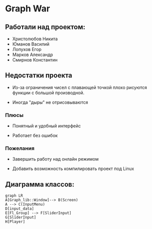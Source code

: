 
# Graph War

## Работали над проектом:

- Христолюбов Никита
- Юманов Василий
- Лопухов Егор
- Марков Александр
- Смирнов Константин


## Недостатки проекта

* Из-за ограничения чисел с плавающей точкой плохо рисуются функции с большой производной.

* Иногда "дыры" не отрисовываются

### Плюсы

* Понятный и удобный интерфейс

* Работает без ошибок

### Пожелания

* Завершить работу над онлайн режимом

* Добавить возможность компилировать проект под Linux

## Диаграмма классов:

```mermaid
graph LR
A[Graph_lib::Window]--> B(Screen)
A --> C(InputMenu)
D[input_data]
E[Fl_Group] --> F[SliderInput]
G[SliderInput] 
H[Player]
```
